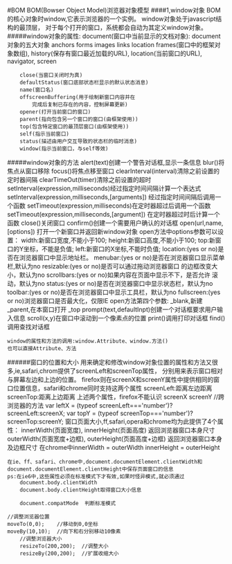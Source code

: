 #BOM
    BOM(Bowser Object Model)浏览器对象模型
####1,window对象
    BOM的核心对象时window,它表示浏览器的一个实例。
    window对象处于javascript结构的最顶层，
    对于每个打开的窗口，系统都会自动为其定义window对象。
#####window对象的属性:
    	document(窗口中当前显示的文档对象):
    	  document对象的五大对象
	    		anchors
	    		forms
	    		images
	    		links
	    		location
    	frames(窗口中的框架对象数组),
    	history(保存有窗口最近加载的URL),
    	location(当前窗口的URL),
    	navigator,
    	screen



    	close(当窗口关闭时为真)
    	defaultStatus(窗口底部状态栏显示的默认状态消息)
    	name(窗口名)
    	offscreenBuffering(用于绘制新窗口内容并在
    		完成后复制已存在的内容，控制屏幕更新)
    	opener(打开当前窗口的窗口)
    	parent(指向包含另一个窗口的窗口(由框架使用))
    	top(包含特定窗口的最顶层窗口(由框架使用))
    	self(指示当前窗口)
    	status(描述由用户交互导致的状态栏的临时消息)
    	window(指示当前窗口，与self等效)
#####window对象的方法
    alert(text)创建一个警告对话框,显示一条信息
    blur()将焦点从窗口移除
    focus()将焦点移至窗口
    clearInterval(interval)清除之前设置的定时器间隔
    clearTimeOut(timer)清除之前设置的超时
    setInterval(expression,milliseconds)经过指定时间间隔计算一个表达式
    setInterval(expression,milliseconds,[arguments])
    经过指定时间间隔后调用一个函数
    setTimeout(expression,milliseconds)在定时器超过后调用一个函数
    setTimeout(expression,milliseconds,[argument])
    在定时器超过时后计算一个函数
    close()关闭窗口
    confirm()创建一个需要用户确认的对话框
    open(url,name,[options]) 打开一个新窗口并返回新window对象
    open方法中options参数可以设置：
    	width:新窗口宽度,不能小于100;
    	height:新窗口高度,不能小于100;
    	top:新窗口的Y坐标，不能是负值;
    	left:新窗口的X坐标,不能时负值;
    	location:(yes or no)是否在浏览器窗口中显示地址栏。
    	menubar:(yes or no)是否在浏览器窗口显示菜单栏,默认为no
    	resizable:(yes or no)是否可以通过拖动浏览器窗口
    	的边框改变大小，默认为no
    	scrollbars:(yes or no)如果内容在页面中显示不下，是否允许
    	滚动，默认为no
    	status:(yes or no)是否在浏览器窗口中显示状态栏，默认为no
    	toolbar:(yes or no)是否在浏览器窗口中显示工具栏，默认为no
    	fullscreen:(yes or no)浏览器窗口是否最大化，仅限IE
    open方法第四个参数:
    	_blank,新建
    	_parent,在本窗口打开
    	_top
    prompt(text,defaultInpt)创建一个对话框要求用户输入信息
    scroll(x,y)在窗口中滚动到一个像素点的位置
    print()调用打印对话框
    find()调用查找对话框

    window的属性和方法的调用:window.Attribute、window.方法()
    也可以直接Attribute、方法
######窗口的位置和大小
    用来确定和修改window对象位置的属性和方法又很多,ie,safari,chrom提供了screenLeft和screenTop属性，
    分别用来表示窗口相对与屏幕左边和上边的位置。
    firefox则在screenX和screenY属性中提供相同的窗口位置信息，safari和chrome同时支持这两个属性
    screenLeft:距离左边距离
    screenTop:距离上边距离
    上述两个属性，firefox不能认识
    screenX
    screenY
    //跨浏览器的方法
    var leftX = (typeof screenLeft==='number')?screenLeft:screenX;
    var topY = (typeof screenTop==='number')?screenTop:screenY;
    窗口页面大小,ff,safari,opera和chrome均为此提供了4个属性：
    innerWidth(页面宽度),
    innerHeight(页面高度)
    返回浏览器窗口本身尺寸
    outerWidth(页面宽度+边框),
    outerHeight(页面高度+边框)
    返回浏览器窗口本身及边框尺寸
    在chrome中innerWidth = outerWidth
    innerHeight = outerHeight

    在ie、ff、safari、chrome中,document.documentElement.clientWidth和
    document.documentElement.clientHeight中保存页面窗口的信息
    ps:在ie6中,这些属性必须在标准模式下才有效,如果时怪异模式,就必须通过
		document.body.clientWidth
		document.body.clientHeight取得窗口大小信息

		document.compatMode  判断标准模式
    
    //调整浏览器位置
    moveTo(0,0);	//移动到0,0坐标
    moveBy(10,10);	//向下和右分别移动10像素
		//调整浏览器大小
		resizeTo(200,200);	//调整大小
		resizeBy(200,200);  //扩展收缩大小





